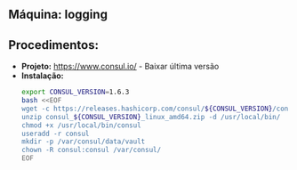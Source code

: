 Máquina: logging 
----------------

Procedimentos:
--------------

* **Projeto:** https://www.consul.io/ - Baixar última versão
* **Instalação:**
  ```bash
  export CONSUL_VERSION=1.6.3
  bash <<EOF
  wget -c https://releases.hashicorp.com/consul/${CONSUL_VERSION}/consul_${CONSUL_VERSION}_linux_amd64.zip
  unzip consul_${CONSUL_VERSION}_linux_amd64.zip -d /usr/local/bin/
  chmod +x /usr/local/bin/consul
  useradd -r consul
  mkdir -p /var/consul/data/vault
  chown -R consul:consul /var/consul/
  EOF
  ```
